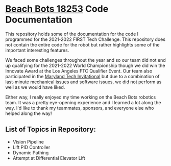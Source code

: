 # [Beach Bots 18253](https://www.instagram.com/beachbotsftc/?hl=en) Code Documentation

This repository holds some of the documentation for the code I programmed for the 2021-2022 FIRST Tech Challenge. This repository does not contain the entire code for the robot but rather highlights some of the important interesting features.

We faced some challenges throughout the year and so our team did not end up qualifying for the 2021-2022 World Championship though we did win the Innovate Award at the Los Angeles FTC Qualifier Event. Our team also participated in the [Maryland Tech Invitational](https://sites.google.com/view/mdtechinvitational/home) but due to a combination of last-minute mechanical issues and software issues, we did not perform as well as we would have liked.

Either way, I really enjoyed my time working on the Beach Bots robotics team. It was a pretty eye-opening experience and I learned a lot along the way. I'd like to thank my teammates, sponsors, and everyone else who helped along the way!


## List of Topics in Repository:
* Vision Pipeline
* Lift PID Controller
* Dynamic Pathing
* Attempt at Differential Elevator Lift
